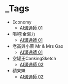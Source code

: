 # _Tags
* Economy
	* [AI溝通師 01](/Knowledge/AI溝通師/AI溝通師%2001)
* 喝吧!金湯力
	* [AI溝通師 01](/Knowledge/AI溝通師/AI溝通師%2001)
* 老高與小茉 Mr & Mrs Gao
	* [AI溝通師 01](/Knowledge/AI溝通師/AI溝通師%2001)
* 空罐王CankingSketch
	* [AI溝通師 02](/Knowledge/AI溝通師/AI溝通師%2002)
* 蘋果妹
	* [AI溝通師 02](/Knowledge/AI溝通師/AI溝通師%2002)
